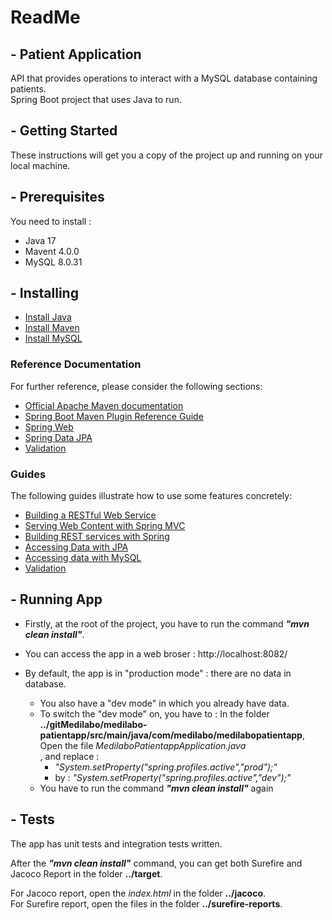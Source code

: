 # **ReadMe**


## - **Patient Application**

API that provides operations to interact with a MySQL database containing patients. </br>
Spring Boot project that uses Java to run.


## - **Getting Started**

These instructions will get you a copy of the project up and running on your local machine.


## - **Prerequisites**

You need to install :
* Java 17
* Mavent 4.0.0
* MySQL 8.0.31


## - **Installing**

* [Install Java](https://docs.oracle.com/javase/8/docs/technotes/guides/install/install_overview.html)
* [Install Maven](https://maven.apache.org/install.html)
* [Install MySQL](https://dev.mysql.com/downloads/mysql/)


### Reference Documentation

For further reference, please consider the following sections:
* [Official Apache Maven documentation](https://maven.apache.org/guides/index.html)
* [Spring Boot Maven Plugin Reference Guide](https://docs.spring.io/spring-boot/docs/3.0.6/maven-plugin/reference/html/)
* [Spring Web](https://docs.spring.io/spring-boot/docs/3.0.6/reference/htmlsingle/#web)
* [Spring Data JPA](https://docs.spring.io/spring-boot/docs/3.0.6/reference/htmlsingle/#data.sql.jpa-and-spring-data)
* [Validation](https://docs.spring.io/spring-boot/docs/3.1.2/reference/htmlsingle/index.html#io.validation)

### Guides

The following guides illustrate how to use some features concretely:
* [Building a RESTful Web Service](https://spring.io/guides/gs/rest-service/)
* [Serving Web Content with Spring MVC](https://spring.io/guides/gs/serving-web-content/)
* [Building REST services with Spring](https://spring.io/guides/tutorials/rest/)
* [Accessing Data with JPA](https://spring.io/guides/gs/accessing-data-jpa/)
* [Accessing data with MySQL](https://spring.io/guides/gs/accessing-data-mysql/)
* [Validation](https://spring.io/guides/gs/validating-form-input/)


## - **Running App**

- Firstly, at the root of the project, you have to run the command ***"mvn clean install"***.

- You can access the app in a web broser : http://localhost:8082/

- By default, the app is in "production mode" : there are no data in database. </br>
	- You also have a "dev mode" in which you already have data. </br>
	- To switch the "dev mode" on, you have to : 
      In the folder **../gitMedilabo/medilabo-patientapp/src/main/java/com/medilabo/medilabopatientapp**,
	  Open the file *MedilaboPatientappApplication.java* </br>, and replace : </br>
    	- *"System.setProperty("spring.profiles.active","prod");"* </br>
      	- by : *"System.setProperty("spring.profiles.active","dev");"* </br>
	- You have to run the command ***"mvn clean install"*** again </br>


## - **Tests**

The app has unit tests and integration tests written. </br>

After the ***"mvn clean install"*** command, you can get both Surefire and Jacoco Report 
in the folder **../target**. </br>

For Jacoco report, open the *index.html* in the folder **../jacoco**. </br>
For Surefire report, open the files in the folder **../surefire-reports**. </br>


